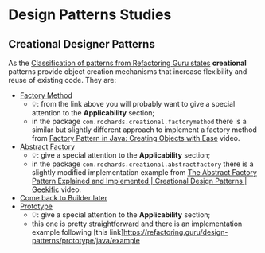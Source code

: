 # Design Patterns Studies

## Creational Designer Patterns

As the [Classification of patterns from Refactoring Guru states](https://refactoring.guru/design-patterns/classification) 
**creational** patterns provide object creation mechanisms that increase flexibility and reuse of existing code.
They are:
- [Factory Method](https://refactoring.guru/design-patterns/factory-method)
  - :bulb:: from the link above you will probably want to give a special attention to the **Applicability** section;
  - in the package `com.rochards.creational.factorymethod` there is a similar but slightly different approach to implement a factory method from [Factory Pattern in Java: Creating Objects with Ease](https://www.youtube.com/watch?v=iTfa97vXCAo) video.
- [Abstract Factory](https://refactoring.guru/design-patterns/abstract-factory)
  - :bulb:: give a special attention to the **Applicability** section;
  - in the package `com.rochards.creational.abstractfactory` there is a slightly modified implementation example from [The Abstract Factory Pattern Explained and Implemented | Creational Design Patterns | Geekific](https://www.youtube.com/watch?v=QNpwWkdFvgQ) video.
- [Come back to Builder later](https://refactoring.guru/design-patterns/builder)
- [Prototype](https://refactoring.guru/design-patterns/prototype)
  - :bulb:: give a special attention to the **Applicability** section;
  - this one is pretty straightforward and there is an implementation example following [this link]https://refactoring.guru/design-patterns/prototype/java/example